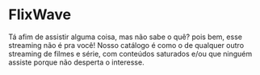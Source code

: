 # FlixWave
Tá afim de assistir alguma coisa, mas não sabe o quê? pois bem, esse streaming não é pra você! Nosso catálogo é como o de qualquer outro streaming de filmes e série, com conteúdos saturados e/ou que ninguém assiste porque não desperta o interesse.
